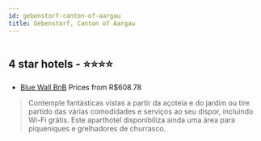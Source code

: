 ```yaml
---
id: gebenstorf-canton-of-aargau
title: Gebenstorf, Canton of Aargau
---
```


<center><img src="https://i.travelapi.com/hotels/37000000/36260000/36250100/36250074/03693f85_z.jpg" alt="" /></center>


##  4 star hotels - ⭐️⭐️⭐️⭐️

-    [Blue Wall BnB](https://www.hurb.com/br/aud/https://www.hurb.com/br/hotels/gebenstorf/blue-wall-bnb-HT-DKY8?cmp=18055) Prices from R$608.78
   > Contemple fantásticas vistas a partir da açoteia e do jardim ou tire partido das várias comodidades e serviços ao seu dispor, incluindo Wi-Fi grátis. Este aparthotel disponibiliza ainda uma área para piqueniques e grelhadores de churrasco.
